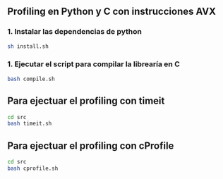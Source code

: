
##  Profiling en Python y C con instrucciones AVX

### 1. Instalar las dependencias de python

```bash
sh install.sh
```

### 1. Ejecutar el script para compilar la librearía en C 

```bash
bash compile.sh
```

## Para ejectuar el profiling con timeit
```bash
cd src
bash timeit.sh

```

## Para ejectuar el profiling con cProfile
```bash
cd src
bash cprofile.sh
```